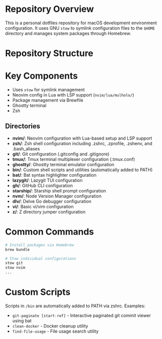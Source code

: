 # Repository Overview

This is a personal dotfiles repository for macOS development environment configuration. It uses GNU `stow` to symlink configuration files to the `$HOME` directory and manages system packages through Homebrew.

# Repository Structure

# Key Components
- Uses `stow` for symlink management
- Neovim config in Lua with LSP support (`nvim/lua/mulholo/`)
- Package management via Brewfile
- Ghostty terminal
- Zsh

## Directories
- **nvim/**: Neovim configuration with Lua-based setup and LSP support
- **zsh/**: Zsh shell configuration including .zshrc, .zprofile, .zshenv, and .bash_aliases
- **git/**: Git configuration (.gitconfig and .gitignore)
- **tmux/**: Tmux terminal multiplexer configuration (.tmux.conf)
- **ghostty/**: Ghostty terminal emulator configuration
- **bin/**: Custom shell scripts and utilities (automatically added to PATH)
- **bat/**: Bat syntax highlighter configuration
- **lazygit/**: Lazygit TUI configuration
- **gh/**: GitHub CLI configuration
- **starship/**: Starship shell prompt configuration
- **nvm/**: Node Version Manager configuration
- **dlv/**: Delve Go debugger configuration
- **vi/**: Basic vi/vim configuration
- **z/**: Z directory jumper configuration

# Common Commands

```bash
# Install packages via Homebrew
brew bundle

# Stow individual configurations
stow git
stow nvim
...
```

# Custom Scripts
Scripts in `/bin` are automatically added to PATH via zshrc. Examples:
- `git-paginate [start-ref]` - Interactive paginated git commit viewer using bat
- `clean-docker` - Docker cleanup utility
- `find-file-usage` - File usage search utility

